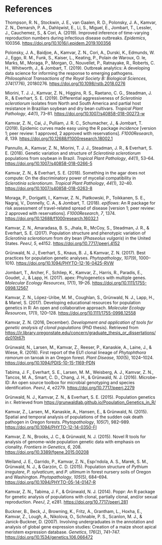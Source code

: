 <h1 id="references" class="unnumbered">References</h1>
<div id="refs" class="references">
<div id="ref-thompson2019improved">
<p>Thompson, R. N., Stockwin, J. E., van Gaalen, R. D., Polonsky, J. A., Kamvar, Z. N., Demarsh, P. A., Dahlqwist, E., Li, S., Miguel, E., Jombart, T., Lessler, J., Cauchemez, S., &amp; Cori, A. (2019). Improved inference of time-varying reproduction numbers during infectious disease outbreaks. <em>Epidemics</em>, 100356. <a href="https://doi.org/10.1016/j.epidem.2019.100356">https://doi.org/10.1016/j.epidem.2019.100356</a></p>
</div>
<div id="ref-polonsky2019outbreak">
<p>Polonsky, J. A., Baidjoe, A., Kamvar, Z. N., Cori, A., Durski, K., Edmunds, W. J., Eggo, R. M., Funk, S., Kaiser, L., Keating, P., Polain de Waroux, O. le, Marks, M., Moraga, P., Morgan, O., Nouvellet, P., Ratnayake, R., Roberts, C. H., Whitworth, J., &amp; Jombart, T. (2019). Outbreak analytics: A developing data science for informing the response to emerging pathogens. <em>Philosophical Transactions of the Royal Society B: Biological Sciences</em>, <em>374</em>(1776), 20180276. <a href="https://doi.org/10.1098/rstb.2018.0276">https://doi.org/10.1098/rstb.2018.0276</a></p>
</div>
<div id="ref-miorini2019differential">
<p>Miorini, T. J. J., Kamvar, Z. N., Higgins, R. S., Raetano, C. G., Steadman, J. R., &amp; Everhart, S. E. (2019). Differential aggressiveness of <em>Sclerotinia sclerotiorum</em> isolates from North and South America and partial host resistance in Brazilian soybean and dry bean cultivars. <em>Tropical Plant Pathology</em>, <em>44</em>(1), 73–81. <a href="https://doi.org/10.1007/s40858-018-00273-w">https://doi.org/10.1007/s40858-018-00273-w</a></p>
</div>
<div id="ref-kamvar2019epidemic">
<p>Kamvar, Z. N., Cai, J., Pulliam, J. R. C., Schumacher, J., &amp; Jombart, T. (2019). Epidemic curves made easy using the R package <em>incidence</em> [version 1; peer review: 1 approved, 2 approved with reservations]. <em>F1000Research</em>, <em>8</em>, 139. <a href="https://doi.org/10.12688/f1000research.18002.1">https://doi.org/10.12688/f1000research.18002.1</a></p>
</div>
<div id="ref-pannullo2018genetic">
<p>Pannullo, A., Kamvar, Z. N., Miorini, T. J. J., Steadman, J. R., &amp; Everhart, S. E. (2018). Genetic variation and structure of <em>Sclerotinia sclerotiorum</em> populations from soybean in Brazil. <em>Tropical Plant Pathology</em>, <em>44</em>(1), 53–64. <a href="https://doi.org/10.1007/s40858-018-0266-5">https://doi.org/10.1007/s40858-018-0266-5</a></p>
</div>
<div id="ref-kamvar2018something">
<p>Kamvar, Z. N., &amp; Everhart, S. E. (2018). Something in the agar does not compute: On the discriminatory power of mycelial compatibility in <em>Sclerotinia sclerotiorum</em>. <em>Tropical Plant Pathology</em>, <em>44</em>(1), 32–40. <a href="https://doi.org/10.1007/s40858-018-0263-8">https://doi.org/10.1007/s40858-018-0263-8</a></p>
</div>
<div id="ref-moraga2018epiflows">
<p>Moraga, P., Dorigatti, I., Kamvar, Z. N., Piatkowski, P., Toikkanen, S. E., Nagraj, V., Donnelly, C. A., &amp; Jombart, T. (2018). <em>epiflows</em>: An R package for risk assessment of travel-related spread of disease [version 1; peer review: 2 approved with reservations]. <em>F1000Research</em>, <em>7</em>, 1374. <a href="https://doi.org/10.12688/f1000research.16032.1">https://doi.org/10.12688/f1000research.16032.1</a></p>
</div>
<div id="ref-kamvar2017population">
<p>Kamvar, Z. N., Amaradasa, B. S., Jhala, R., McCoy, S., Steadman, J. R., &amp; Everhart, S. E. (2017). Population structure and phenotypic variation of <em>Sclerotinia sclerotiorum</em> from dry bean (<em>Phaseolus vulgaris</em>) in the United States. <em>PeerJ</em>, <em>5</em>, e4152. <a href="https://doi.org/10.7717/peerj.4152">https://doi.org/10.7717/peerj.4152</a></p>
</div>
<div id="ref-grunwald2017best">
<p>Grünwald, N. J., Everhart, S., Knaus, B. J., &amp; Kamvar, Z. N. (2017). Best practices for population genetic analyses. <em>Phytopathology</em>, <em>107</em>(9), 1000–1010. <a href="https://doi.org/10.1094/PHYTO-12-16-0425-RVW">https://doi.org/10.1094/PHYTO-12-16-0425-RVW</a></p>
</div>
<div id="ref-jombart2017apex">
<p>Jombart, T., Archer, F., Schliep, K., Kamvar, Z., Harris, R., Paradis, E., Goudet, J., &amp; Lapp, H. (2017). apex: Phylogenetics with multiple genes. <em>Molecular Ecology Resources</em>, <em>17</em>(1), 19–26. <a href="https://doi.org/10.1111/1755-0998.12567">https://doi.org/10.1111/1755-0998.12567</a></p>
</div>
<div id="ref-kamvar2017developing">
<p>Kamvar, Z. N., López-Uribe, M. M., Coughlan, S., Grünwald, N. J., Lapp, H., &amp; Manel, S. (2017). Developing educational resources for population genetics in R: An open and collaborative approach. <em>Molecular Ecology Resources</em>, <em>17</em>(1), 120–128. <a href="https://doi.org/10.1111/1755-0998.12558">https://doi.org/10.1111/1755-0998.12558</a></p>
</div>
<div id="ref-kamvar2016development">
<p>Kamvar, Z. N. (2016, December). <em>Development and application of tools for genetic analysis of clonal populations</em> (PhD thesis). Retrieved from <a href="https://ir.library.oregonstate.edu/concern/graduate_thesis_or_dissertations/dz010t67t">https://ir.library.oregonstate.edu/concern/graduate_thesis_or_dissertations/dz010t67t</a></p>
</div>
<div id="ref-grunwald2016first">
<p>Grünwald, N., Larsen, M., Kamvar, Z., Reeser, P., Kanaskie, A., Laine, J., &amp; Wiese, R. (2016). First report of the EU1 clonal lineage of <em>Phytophthora ramorum</em> on tanoak in an Oregon forest. <em>Plant Disease</em>, <em>100</em>(5), 1024–1024. <a href="https://doi.org/10.1094/PDIS-10-15-1169-PDN">https://doi.org/10.1094/PDIS-10-15-1169-PDN</a></p>
</div>
<div id="ref-tabima2016microbe">
<p>Tabima, J. F., Everhart, S. E., Larsen, M. M., Weisberg, A. J., Kamvar, Z. N., Tancos, M. A., Smart, C. D., Chang, J. H., &amp; Grünwald, N. J. (2016). Microbe-ID: An open source toolbox for microbial genotyping and species identification. <em>PeerJ</em>, <em>4</em>, e2279. <a href="https://doi.org/10.7717/peerj.2279">https://doi.org/10.7717/peerj.2279</a></p>
</div>
<div id="ref-grunwald2015population">
<p>Grünwald, N. J., Kamvar, Z. N., &amp; Everhart, S. E. (2015). Population genetics in r. Retrieved from <a href="https://grunwaldlab.github.io/Population_Genetics_in_R/">https://grunwaldlab.github.io/Population_Genetics_in_R/</a></p>
</div>
<div id="ref-kamvar2015spatial">
<p>Kamvar, Z., Larsen, M., Kanaskie, A., Hansen, E., &amp; Grünwald, N. (2015). Spatial and temporal analysis of populations of the sudden oak death pathogen in Oregon forests. <em>Phytopathology</em>, <em>105</em>(7), 982–989. <a href="https://doi.org/10.1094/PHYTO-12-14-0350-FI">https://doi.org/10.1094/PHYTO-12-14-0350-FI</a></p>
</div>
<div id="ref-kamvar2015novel">
<p>Kamvar, Z. N., Brooks, J. C., &amp; Grünwald, N. J. (2015). Novel R tools for analysis of genome-wide population genetic data with emphasis on clonality. <em>Frontiers in Genetics</em>, <em>6</em>, 208. <a href="https://doi.org/10.3389/fgene.2015.00208">https://doi.org/10.3389/fgene.2015.00208</a></p>
</div>
<div id="ref-weiland2015population">
<p>Weiland, J. E., Garrido, P., Kamvar, Z. N., Espı'ndola, A. S., Marek, S. M., Grünwald, N. J., &amp; Garzón, C. D. (2015). Population structure of <em>Pythium irregulare</em>, <em>P. sylvaticum</em>, and <em>P. ultimum</em> in forest nursery soils of Oregon and Washington. <em>Phytopathology</em>, <em>105</em>(5), 684–694. <a href="https://doi.org/10.1094/PHYTO-05-14-0147-R">https://doi.org/10.1094/PHYTO-05-14-0147-R</a></p>
</div>
<div id="ref-kamvar2014poppr">
<p>Kamvar, Z. N., Tabima, J. F., &amp; Grünwald, N. J. (2014). Poppr: An R package for genetic analysis of populations with clonal, partially clonal, and/or sexual reproduction. <em>PeerJ</em>, <em>2</em>, e281. <a href="https://doi.org/10.7717/peerj.281">https://doi.org/10.7717/peerj.281</a></p>
</div>
<div id="ref-buckner2007involving">
<p>Buckner, B., Beck, J., Browning, K., Fritz, A., Grantham, L., Hoxha, E., Kamvar, Z., Lough, A., Nikolova, O., Schnable, P. S., Scanlon, M. J., &amp; Janick-Buckner, D. (2007). Involving undergraduates in the annotation and analysis of global gene expression studies: Creation of a maize shoot apical meristem expression database. <em>Genetics</em>, <em>176</em>(2), 741–747. <a href="https://doi.org/10.1534/genetics.106.066472">https://doi.org/10.1534/genetics.106.066472</a></p>
</div>
</div>
